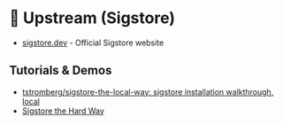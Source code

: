 # 🌊 Upstream (Sigstore)

* [sigstore.dev](https://www.sigstore.dev/) - Official Sigstore website

## Tutorials & Demos

* [tstromberg/sigstore-the-local-way: sigstore installation walkthrough, local](https://github.com/tstromberg/sigstore-the-local-way)
* [Sigstore the Hard Way](https://stacklok.github.io/sigstore-the-hard-way/)

